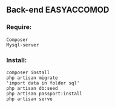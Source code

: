 ## Back-end EASYACCOMOD
### Require:
    Composer
    Mysql-server
### Install:
    composer install
    php artisan migrate
    'import data in folder sql'
    php artisan db:seed
    php artisan passport:install
    php artisan serve
    
